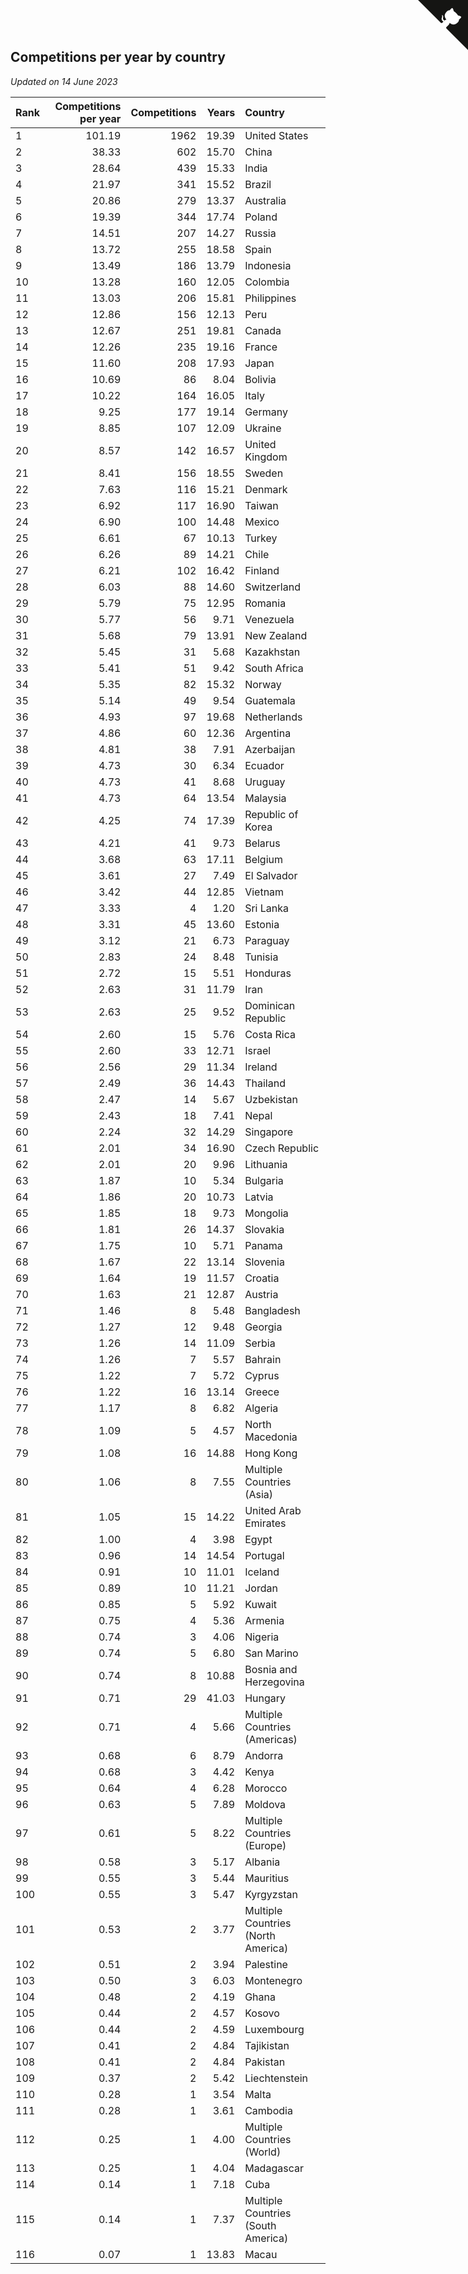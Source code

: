 ## Competitions per year by country

*Updated on 14 June 2023*

| Rank | Competitions per year | Competitions | Years | Country |
| :--- | ---: | ---: | ---: | :--- |
| 1 | 101.19 | 1962 | 19.39 | United States |
| 2 | 38.33 | 602 | 15.70 | China |
| 3 | 28.64 | 439 | 15.33 | India |
| 4 | 21.97 | 341 | 15.52 | Brazil |
| 5 | 20.86 | 279 | 13.37 | Australia |
| 6 | 19.39 | 344 | 17.74 | Poland |
| 7 | 14.51 | 207 | 14.27 | Russia |
| 8 | 13.72 | 255 | 18.58 | Spain |
| 9 | 13.49 | 186 | 13.79 | Indonesia |
| 10 | 13.28 | 160 | 12.05 | Colombia |
| 11 | 13.03 | 206 | 15.81 | Philippines |
| 12 | 12.86 | 156 | 12.13 | Peru |
| 13 | 12.67 | 251 | 19.81 | Canada |
| 14 | 12.26 | 235 | 19.16 | France |
| 15 | 11.60 | 208 | 17.93 | Japan |
| 16 | 10.69 | 86 | 8.04 | Bolivia |
| 17 | 10.22 | 164 | 16.05 | Italy |
| 18 | 9.25 | 177 | 19.14 | Germany |
| 19 | 8.85 | 107 | 12.09 | Ukraine |
| 20 | 8.57 | 142 | 16.57 | United Kingdom |
| 21 | 8.41 | 156 | 18.55 | Sweden |
| 22 | 7.63 | 116 | 15.21 | Denmark |
| 23 | 6.92 | 117 | 16.90 | Taiwan |
| 24 | 6.90 | 100 | 14.48 | Mexico |
| 25 | 6.61 | 67 | 10.13 | Turkey |
| 26 | 6.26 | 89 | 14.21 | Chile |
| 27 | 6.21 | 102 | 16.42 | Finland |
| 28 | 6.03 | 88 | 14.60 | Switzerland |
| 29 | 5.79 | 75 | 12.95 | Romania |
| 30 | 5.77 | 56 | 9.71 | Venezuela |
| 31 | 5.68 | 79 | 13.91 | New Zealand |
| 32 | 5.45 | 31 | 5.68 | Kazakhstan |
| 33 | 5.41 | 51 | 9.42 | South Africa |
| 34 | 5.35 | 82 | 15.32 | Norway |
| 35 | 5.14 | 49 | 9.54 | Guatemala |
| 36 | 4.93 | 97 | 19.68 | Netherlands |
| 37 | 4.86 | 60 | 12.36 | Argentina |
| 38 | 4.81 | 38 | 7.91 | Azerbaijan |
| 39 | 4.73 | 30 | 6.34 | Ecuador |
| 40 | 4.73 | 41 | 8.68 | Uruguay |
| 41 | 4.73 | 64 | 13.54 | Malaysia |
| 42 | 4.25 | 74 | 17.39 | Republic of Korea |
| 43 | 4.21 | 41 | 9.73 | Belarus |
| 44 | 3.68 | 63 | 17.11 | Belgium |
| 45 | 3.61 | 27 | 7.49 | El Salvador |
| 46 | 3.42 | 44 | 12.85 | Vietnam |
| 47 | 3.33 | 4 | 1.20 | Sri Lanka |
| 48 | 3.31 | 45 | 13.60 | Estonia |
| 49 | 3.12 | 21 | 6.73 | Paraguay |
| 50 | 2.83 | 24 | 8.48 | Tunisia |
| 51 | 2.72 | 15 | 5.51 | Honduras |
| 52 | 2.63 | 31 | 11.79 | Iran |
| 53 | 2.63 | 25 | 9.52 | Dominican Republic |
| 54 | 2.60 | 15 | 5.76 | Costa Rica |
| 55 | 2.60 | 33 | 12.71 | Israel |
| 56 | 2.56 | 29 | 11.34 | Ireland |
| 57 | 2.49 | 36 | 14.43 | Thailand |
| 58 | 2.47 | 14 | 5.67 | Uzbekistan |
| 59 | 2.43 | 18 | 7.41 | Nepal |
| 60 | 2.24 | 32 | 14.29 | Singapore |
| 61 | 2.01 | 34 | 16.90 | Czech Republic |
| 62 | 2.01 | 20 | 9.96 | Lithuania |
| 63 | 1.87 | 10 | 5.34 | Bulgaria |
| 64 | 1.86 | 20 | 10.73 | Latvia |
| 65 | 1.85 | 18 | 9.73 | Mongolia |
| 66 | 1.81 | 26 | 14.37 | Slovakia |
| 67 | 1.75 | 10 | 5.71 | Panama |
| 68 | 1.67 | 22 | 13.14 | Slovenia |
| 69 | 1.64 | 19 | 11.57 | Croatia |
| 70 | 1.63 | 21 | 12.87 | Austria |
| 71 | 1.46 | 8 | 5.48 | Bangladesh |
| 72 | 1.27 | 12 | 9.48 | Georgia |
| 73 | 1.26 | 14 | 11.09 | Serbia |
| 74 | 1.26 | 7 | 5.57 | Bahrain |
| 75 | 1.22 | 7 | 5.72 | Cyprus |
| 76 | 1.22 | 16 | 13.14 | Greece |
| 77 | 1.17 | 8 | 6.82 | Algeria |
| 78 | 1.09 | 5 | 4.57 | North Macedonia |
| 79 | 1.08 | 16 | 14.88 | Hong Kong |
| 80 | 1.06 | 8 | 7.55 | Multiple Countries (Asia) |
| 81 | 1.05 | 15 | 14.22 | United Arab Emirates |
| 82 | 1.00 | 4 | 3.98 | Egypt |
| 83 | 0.96 | 14 | 14.54 | Portugal |
| 84 | 0.91 | 10 | 11.01 | Iceland |
| 85 | 0.89 | 10 | 11.21 | Jordan |
| 86 | 0.85 | 5 | 5.92 | Kuwait |
| 87 | 0.75 | 4 | 5.36 | Armenia |
| 88 | 0.74 | 3 | 4.06 | Nigeria |
| 89 | 0.74 | 5 | 6.80 | San Marino |
| 90 | 0.74 | 8 | 10.88 | Bosnia and Herzegovina |
| 91 | 0.71 | 29 | 41.03 | Hungary |
| 92 | 0.71 | 4 | 5.66 | Multiple Countries (Americas) |
| 93 | 0.68 | 6 | 8.79 | Andorra |
| 94 | 0.68 | 3 | 4.42 | Kenya |
| 95 | 0.64 | 4 | 6.28 | Morocco |
| 96 | 0.63 | 5 | 7.89 | Moldova |
| 97 | 0.61 | 5 | 8.22 | Multiple Countries (Europe) |
| 98 | 0.58 | 3 | 5.17 | Albania |
| 99 | 0.55 | 3 | 5.44 | Mauritius |
| 100 | 0.55 | 3 | 5.47 | Kyrgyzstan |
| 101 | 0.53 | 2 | 3.77 | Multiple Countries (North America) |
| 102 | 0.51 | 2 | 3.94 | Palestine |
| 103 | 0.50 | 3 | 6.03 | Montenegro |
| 104 | 0.48 | 2 | 4.19 | Ghana |
| 105 | 0.44 | 2 | 4.57 | Kosovo |
| 106 | 0.44 | 2 | 4.59 | Luxembourg |
| 107 | 0.41 | 2 | 4.84 | Tajikistan |
| 108 | 0.41 | 2 | 4.84 | Pakistan |
| 109 | 0.37 | 2 | 5.42 | Liechtenstein |
| 110 | 0.28 | 1 | 3.54 | Malta |
| 111 | 0.28 | 1 | 3.61 | Cambodia |
| 112 | 0.25 | 1 | 4.00 | Multiple Countries (World) |
| 113 | 0.25 | 1 | 4.04 | Madagascar |
| 114 | 0.14 | 1 | 7.18 | Cuba |
| 115 | 0.14 | 1 | 7.37 | Multiple Countries (South America) |
| 116 | 0.07 | 1 | 13.83 | Macau |


<a href="https://github.com/JustinTimeCuber/wca_statistics" class="github-corner" aria-label="View source on Github"><svg width="80" height="80" viewBox="0 0 250 250" style="fill:#151513; color:#fff; position: absolute; top: 0; border: 0; right: 0;" aria-hidden="true"><path d="M0,0 L115,115 L130,115 L142,142 L250,250 L250,0 Z"></path><path d="M128.3,109.0 C113.8,99.7 119.0,89.6 119.0,89.6 C122.0,82.7 120.5,78.6 120.5,78.6 C119.2,72.0 123.4,76.3 123.4,76.3 C127.3,80.9 125.5,87.3 125.5,87.3 C122.9,97.6 130.6,101.9 134.4,103.2" fill="currentColor" style="transform-origin: 130px 106px;" class="octo-arm"></path><path d="M115.0,115.0 C114.9,115.1 118.7,116.5 119.8,115.4 L133.7,101.6 C136.9,99.2 139.9,98.4 142.2,98.6 C133.8,88.0 127.5,74.4 143.8,58.0 C148.5,53.4 154.0,51.2 159.7,51.0 C160.3,49.4 163.2,43.6 171.4,40.1 C171.4,40.1 176.1,42.5 178.8,56.2 C183.1,58.6 187.2,61.8 190.9,65.4 C194.5,69.0 197.7,73.2 200.1,77.6 C213.8,80.2 216.3,84.9 216.3,84.9 C212.7,93.1 206.9,96.0 205.4,96.6 C205.1,102.4 203.0,107.8 198.3,112.5 C181.9,128.9 168.3,122.5 157.7,114.1 C157.9,116.9 156.7,120.9 152.7,124.9 L141.0,136.5 C139.8,137.7 141.6,141.9 141.8,141.8 Z" fill="currentColor" class="octo-body"></path></svg></a><style>.github-corner:hover .octo-arm{animation:octocat-wave 560ms ease-in-out}@keyframes octocat-wave{0%,100%{transform:rotate(0)}20%,60%{transform:rotate(-25deg)}40%,80%{transform:rotate(10deg)}}@media (max-width:500px){.github-corner:hover .octo-arm{animation:none}.github-corner .octo-arm{animation:octocat-wave 560ms ease-in-out}}</style>
